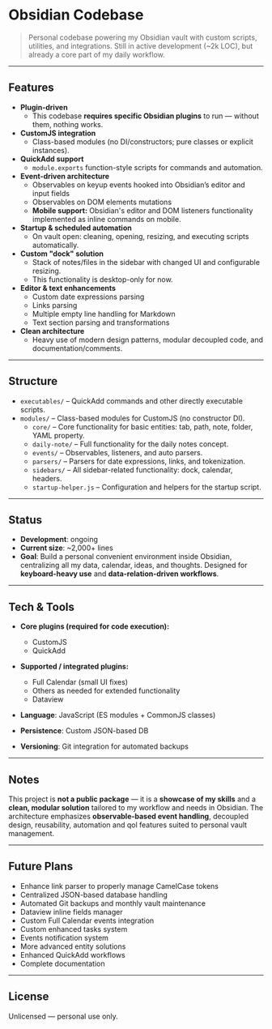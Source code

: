 # Obsidian Codebase

> Personal codebase powering my Obsidian vault with custom scripts, utilities, and integrations.
> Still in active development (~2k LOC), but already a core part of my daily workflow.

---

## Features

- **Plugin-driven**
  - This codebase **requires specific Obsidian plugins** to run — without them, nothing works.
- **CustomJS integration**
  - Class-based modules (no DI/constructors; pure classes or explicit instances).
- **QuickAdd support**
  - `module.exports` function-style scripts for commands and automation.
- **Event-driven architecture**
  - Observables on keyup events hooked into Obsidian’s editor and input fields
  - Observables on DOM elements mutations
  - **Mobile support:** Obsidian's editor and DOM listeners functionality implemented as inline commands on mobile.
- **Startup & scheduled automation**
  - On vault open: cleaning, opening, resizing, and executing scripts automatically.
- **Custom "dock" solution**
  - Stack of notes/files in the sidebar with changed UI and configurable resizing.
  - This functionality is desktop-only for now.
- **Editor & text enhancements**
  - Custom date expressions parsing
  - Links parsing
  - Multiple empty line handling for Markdown
  - Text section parsing and transformations
- **Clean architecture**
  - Heavy use of modern design patterns, modular decoupled code, and documentation/comments.

---

## Structure

- `executables/` – QuickAdd commands and other directly executable scripts.
- `modules/` – Class-based modules for CustomJS (no constructor DI).
  - `core/` – Core functionality for basic entities: tab, path, note, folder, YAML property.
  - `daily-note/` – Full functionality for the daily notes concept.
  - `events/` – Observables, listeners, and auto parsers.
  - `parsers/` – Parsers for date expressions, links, and tokenization.
  - `sidebars/` – All sidebar-related functionality: dock, calendar, headers.
  - `startup-helper.js` – Configuration and helpers for the startup script.

---

## Status

- **Development**: ongoing
- **Current size**: ~2,000+ lines
- **Goal**: Build a personal convenient environment inside Obsidian, centralizing all my data, calendar, ideas, and thoughts. Designed for **keyboard-heavy use** and **data-relation-driven workflows**.

---

## Tech & Tools

- **Core plugins (required for code execution):**

  - CustomJS
  - QuickAdd

- **Supported / integrated plugins:**

  - Full Calendar (small UI fixes)
  - Others as needed for extended functionality
  - Dataview

- **Language**: JavaScript (ES modules + CommonJS classes)
- **Persistence**: Custom JSON-based DB
- **Versioning**: Git integration for automated backups

---

## Notes

This project is **not a public package** — it is a **showcase of my skills** and a **clean, modular solution** tailored to my workflow and needs in Obsidian.
The architecture emphasizes **observable-based event handling**, decoupled design, reusability, automation and qol features suited to personal vault management.

---

## Future Plans

- Enhance link parser to properly manage CamelCase tokens
- Centralized JSON-based database handling
- Automated Git backups and monthly vault maintenance
- Dataview inline fields manager
- Custom Full Calendar events integration
- Custom enhanced tasks system
- Events notification system
- More advanced entity solutions
- Enhanced QuickAdd workflows
- Complete documentation

---

## License

Unlicensed — personal use only.
